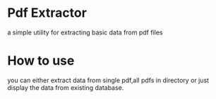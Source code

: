 # Pdf Extractor
a simple utility for extracting
basic data from pdf files
# How to use
you can either extract data from single
pdf,all pdfs in directory or just display
the data from existing database.
